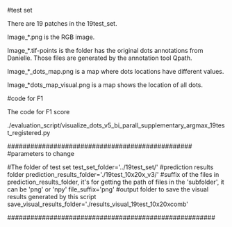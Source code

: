 #test set

There are 19 patches in the 19test_set.

Image_*.png is the RGB image.

Image_*.tif-points  is the folder has the original dots annotations from Danielle. Those files are generated by the annotation tool Qpath.

Image_*_dots_map.png is a map where dots locations have different values. 

Image_*dots_map_visual.png is a map shows the location of all dots.

#code for F1

The code for F1 score

./evaluation_script/visualize_dots_v5_bi_parall_supplementary_argmax_19test_registered.py

################################################
#parameters to change

#The folder of test set
test_set_folder='../19test_set/'
#prediction results folder
prediction_results_folder='./19test_10x20x_v3/'
#suffix of the files in prediction_results_folder, it's for getting the path of files in the 'subfolder', it can be 'png' or 'npy'
file_suffix='png'
#output folder to save the visual results generated by this script
save_visual_results_folder='./results_visual_19test_10x20xcomb'

######################################################


